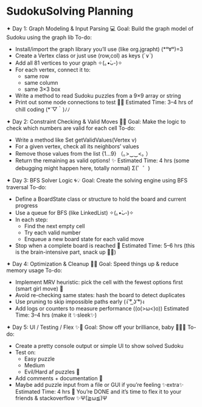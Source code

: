 # SudokuSolving Planning

✦ Day 1: Graph Modeling & Input Parsing 💻
Goal: Build the graph model of Sudoku using the graph lib
To-do:
* Install/import the graph library you’ll use (like org.jgrapht) (*°∀°)=3
* Create a Vertex class or just use (row,col) as keys (´∨`)
* Add all 81 vertices to your graph ✧(｡•̀ᴗ-)✧
* For each vertex, connect it to:
    * same row
    * same column
    * same 3×3 box
* Write a method to read Sudoku puzzles from a 9×9 array or string
* Print out some node connections to test 🕵️‍♀️
Estimated Time: 3–4 hrs of chill coding (*´▽｀)ﾉﾉ

✦ Day 2: Constraint Checking & Valid Moves 🧩🚫
Goal: Make the logic to check which numbers are valid for each cell
To-do:
* Write a method like Set<Integer> getValidValues(Vertex v)
* For a given vertex, check all its neighbors’ values
* Remove those values from the list {1...9} （｡>‿‿<｡ ）
* Return the remaining as valid options! ✨
Estimated Time: 4 hrs (some debugging might happen here, totally normal) Σ(゜゜)

✦ Day 3: BFS Solver Logic 🌀💡
Goal: Create the solving engine using BFS traversal
To-do:
* Define a BoardState class or structure to hold the board and current progress
* Use a queue for BFS (like LinkedList<BoardState>) ✧(｡•̀ᴗ-)✧
* In each step:
    * Find the next empty cell
    * Try each valid number
    * Enqueue a new board state for each valid move
* Stop when a complete board is reached 🏁
Estimated Time: 5–6 hrs (this is the brain-intensive part, snack up 🍫✨)

✦ Day 4: Optimization & Cleanup 💅💡
Goal: Speed things up & reduce memory usage
To-do:
* Implement MRV heuristic: pick the cell with the fewest options first (smart girl move) 🧠
* Avoid re-checking same states: hash the board to detect duplicates
* Use pruning to skip impossible paths early (ง ͠° ͟ʖ ͡°)ง
* Add logs or counters to measure performance ((o(>ω<)o))
Estimated Time: 3–4 hrs (make it ✨sleek✨)

✦ Day 5: UI / Testing / Flex ✨📸
Goal: Show off your brilliance, baby 💖💖💖
To-do:
* Create a pretty console output or simple UI to show solved Sudoku
* Test on:
    * Easy puzzle
    * Medium
    * Evil/Hard af puzzles 👀
* Add comments + documentation 📝
* Maybe add puzzle input from a file or GUI if you’re feeling ✨extra✨
Estimated Time: 4 hrs 🎉 You’re DONE and it’s time to flex it to your friends & stackoverflow ✨Ψ(≧ω≦)Ψ
